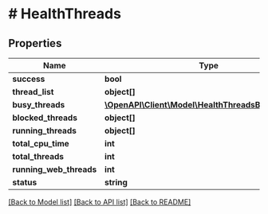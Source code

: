 # # HealthThreads

## Properties

Name | Type | Description | Notes
------------ | ------------- | ------------- | -------------
**success** | **bool** |  | [optional]
**thread_list** | **object[]** |  | [optional]
**busy_threads** | [**\OpenAPI\Client\Model\HealthThreadsBusyThreads[]**](HealthThreadsBusyThreads.md) |  | [optional]
**blocked_threads** | **object[]** |  | [optional]
**running_threads** | **object[]** |  | [optional]
**total_cpu_time** | **int** |  | [optional]
**total_threads** | **int** |  | [optional]
**running_web_threads** | **int** |  | [optional]
**status** | **string** |  | [optional]

[[Back to Model list]](../../README.md#models) [[Back to API list]](../../README.md#endpoints) [[Back to README]](../../README.md)
